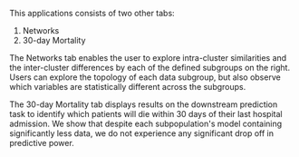 This applications consists of two other tabs:
  1. Networks 
  2. 30-day Mortality
  
The Networks tab enables the user to explore intra-cluster similarities
and the inter-cluster differences by each of the defined subgroups on the right. 
Users can explore the topology of each data subgroup, but also observe which 
variables are statistically different across the subgroups. 

The 30-day Mortality tab displays results on the downstream prediction task
to identify which patients will die within 30 days of their last hospital admission. 
We show that despite each subpopulation's model containing significantly less data,
we do not experience any significant drop off in predictive power. 
